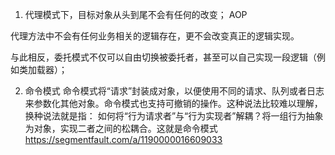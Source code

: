 1. 代理模式下，目标对象从头到尾不会有任何的改变； AOP

代理方法中不会有任何业务相关的逻辑存在，更不会改变真正的逻辑实现。

与此相反，委托模式不仅可以自由切换被委托者，甚至可以自己实现一段逻辑（例如类加载器）；

2. 命令模式
命令模式将“请求”封装成对象，以便使用不同的请求、队列或者日志来参数化其他对象。命令模式也支持可撤销的操作。这种说法比较难以理解，换种说法就是指：
如何将“行为请求者”与“行为实现者”解耦？将一组行为抽象为对象，实现二者之间的松耦合。这就是命令模式
https://segmentfault.com/a/1190000016609033


